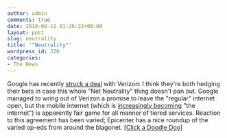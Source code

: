 ```yaml
---
author: admin
comments: true
date: 2010-08-11 01:26:22+00:00
layout: post
slug: neutrality
title: '"Neutrality"'
wordpress_id: 370
categories:
- The News
---
```


Google has recently [struck a deal](http://www.scribd.com/doc/35599242/Verizon-Google-Legislative-Framework-Proposal) with Verizon: I think they're both hedging their bets in case this whole "Net Neutrality" thing doesn't pan out. Google managed to wring out of Verizon a promise to leave the "regular" internet open, but the mobile internet (which is [increasingly becoming](http://www.mobilemarketer.com/cms/resources/news-briefs/6991.html) "the internet") is apparently fair game for all manner of tiered services. Reaction to this agreement has been varied; Epicenter has a nice roundup of the varied op-eds from around the blagonet. [[Click a Doodle Doo](http://www.wired.com/epicenter/2010/08/10-media-takes-on-the-google-verizon-net-neutrality-proposal/)]
